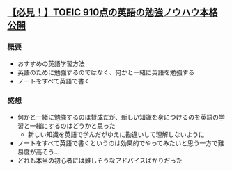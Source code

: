 ## [【必見！】TOEIC 910点の英語の勉強ノウハウ本格公開](https://dev.classmethod.jp/etc/some-tips-to-learn-english-quick-and-effectively/)
### 概要
- おすすめの英語学習方法
- 英語のために勉強するのではなく、何かと一緒に英語を勉強する
- ノートをすべて英語で書く

### 感想
- 何かと一緒に勉強するのは賛成だが、新しい知識を身につけるのを英語の学習と一緒にするのはどうかと思った
  - 新しい知識を英語で学んだがゆえに勘違いして理解しないように
- ノートをすべて英語で書くというのは効果的でやってみたいと思う一方で難易度が高そう…
- どれも本当の初心者には難しそうなアドバイスばかりだった
